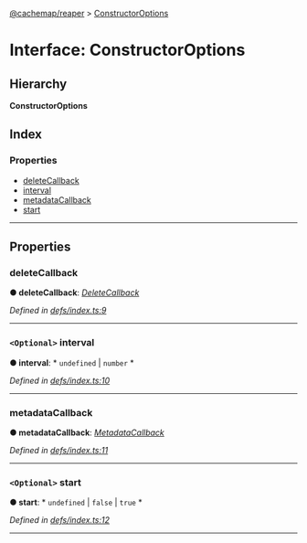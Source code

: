 [@cachemap/reaper](../README.md) > [ConstructorOptions](../interfaces/constructoroptions.md)

# Interface: ConstructorOptions

## Hierarchy

**ConstructorOptions**

## Index

### Properties

* [deleteCallback](constructoroptions.md#deletecallback)
* [interval](constructoroptions.md#interval)
* [metadataCallback](constructoroptions.md#metadatacallback)
* [start](constructoroptions.md#start)

---

## Properties

<a id="deletecallback"></a>

###  deleteCallback

**● deleteCallback**: *[DeleteCallback](../#deletecallback)*

*Defined in [defs/index.ts:9](https://github.com/dylanaubrey/cachemap/blob/2a8e078/packages/reaper/src/defs/index.ts#L9)*

___
<a id="interval"></a>

### `<Optional>` interval

**● interval**: * `undefined` &#124; `number`
*

*Defined in [defs/index.ts:10](https://github.com/dylanaubrey/cachemap/blob/2a8e078/packages/reaper/src/defs/index.ts#L10)*

___
<a id="metadatacallback"></a>

###  metadataCallback

**● metadataCallback**: *[MetadataCallback](../#metadatacallback)*

*Defined in [defs/index.ts:11](https://github.com/dylanaubrey/cachemap/blob/2a8e078/packages/reaper/src/defs/index.ts#L11)*

___
<a id="start"></a>

### `<Optional>` start

**● start**: * `undefined` &#124; `false` &#124; `true`
*

*Defined in [defs/index.ts:12](https://github.com/dylanaubrey/cachemap/blob/2a8e078/packages/reaper/src/defs/index.ts#L12)*

___

